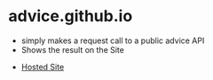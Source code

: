 # advice.github.io

- simply makes a request call to a public advice API
- Shows the result on the Site

* [Hosted Site](https://maruf22-dev.github.io/advice.github.io/)

